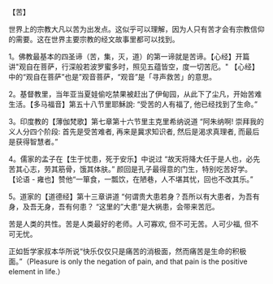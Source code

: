 【苦】

世界上的宗教大凡以苦为出发点。这似乎可以理解，因为人只有苦才会有宗教信仰的需要。这在世界主要宗教的经文故事里都可以找到。

1。佛教最基本的四圣谛（苦，集，灭，道）的第一谛就是苦谛。【心经】开篇讲"观自在菩萨，行深般若波罗蜜多时，照见五蕴皆空，度一切苦厄。"
【心经】中的“观自在菩萨”也是”观音菩萨，“观音”是「寻声救苦」的意思。

2。基督教里，当年亚当夏娃偷吃禁果被赶出了伊甸园，从此下了尘凡，开始苦难生活。【多马福音】第五十八节里耶穌說: “受苦的人有福了, 他已经找到了生命。” 

3。印度教的【薄伽梵歌】第七章第十六节里主克里希纳说道 “阿朱纳啊! 崇拜我的义人分四个阶段: 首先是受苦难者, 再来是冀求知识者, 然后是渴求真理者, 而最后是获得智慧者。”

4。儒家的孟子在【生于忧患，死于安乐】中说过 “故天将降大任于是人也，必先苦其心志，劳其筋骨，饿其体肤。” 颜回是孔子最得意的门生，特别吃苦好学。
【论语 - 雍也】赞他“一箪食，一瓢饮，在陋巷，人不堪其忧，回也不改其乐。”

5。道家的【道德经】第十三章讲道 “何谓贵大患若身？吾所以有大患者，为吾有身，及吾无身，吾有何患？ “这里的”大患“是大祸患，会带来苦厄。

苦是人类的共性。苦是人类最好的老师。人可寡欢, 但不可无苦。人可少福, 但不可无忧。

正如哲学家叔本华所说“快乐仅仅只是痛苦的消极面，然而痛苦是生命的积极面。”（Pleasure is only the negation of pain, and that pain is the positive element in life.）
